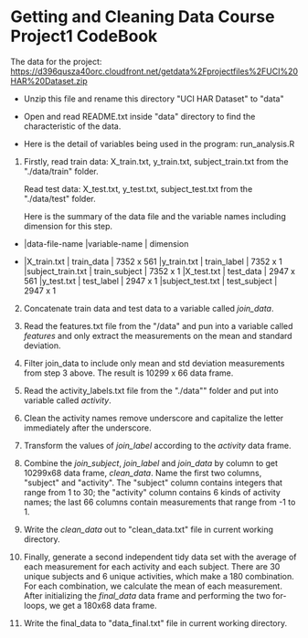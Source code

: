 Getting and Cleaning Data Course 
Project1  CodeBook
=================================================

The data for the project:  
https://d396qusza40orc.cloudfront.net/getdata%2Fprojectfiles%2FUCI%20HAR%20Dataset.zip  

* Unzip this file and rename this directory "UCI HAR Dataset" to "data" 
* Open and read README.txt inside "data" directory to find the characteristic of the data. 

* Here is the detail of variables being used in the program: run_analysis.R  
 1. Firstly, read train data: 
    X_train.txt, y_train.txt, subject_train.txt from the "./data/train" folder. 
    
    Read test data:
    X_test.txt, y_test.txt, subject_test.txt from the "./data/test" folder. 
    
    Here is the summary of the data file and the variable names including dimension for this step. 
    
    
-
    |data-file-name      |variable-name   | dimension

-
    |X_train.txt         |  train_data      |  7352 x 561
    |y_train.txt	     |  train_label	    |  7352 x 1
    |subject_train.txt	 |  train_subject   |  7352 x 1
    |X_test.txt	         |  test_data	    |  2947 x 561
    |y_test.txt	         |  test_label	    |  2947 x 1
    |subject_test.txt	 |  test_subject	|  2947 x 1

 2. Concatenate train data and test data to a variable called *join_data*. 
 
 3. Read the features.txt file from the "/data" and pun into a variable called *features* and only extract the measurements on the mean and standard deviation. 
 
 4. Filter join_data to include only mean and std deviation measurements from step 3 above. The result is 10299 x 66 data frame. 

 5. Read the activity_labels.txt file from the "./data"" folder and put into variable called *activity*. 
 
 6. Clean the activity names remove underscore and capitalize the letter immediately after the underscore.  
 
 7. Transform the values of *join_label* according to the *activity* data frame. 
 
 8. Combine the *join_subject*, *join_label* and *join_data* by column to get 10299x68 data frame, *clean_data*. Name the first two columns, "subject" and "activity". The "subject" column contains integers that range from 1 to 30; the "activity" column contains 6 kinds of activity names; the last 66 columns contain measurements that range from -1 to 1.  
 
 9. Write the *clean_data* out to "clean_data.txt" file in current working directory.  
 
 10. Finally, generate a second independent tidy data set with the average of each measurement for each activity and each subject. There are 30 unique subjects and 6 unique activities, which make a 180 combination. For each combination, we calculate the mean of each measurement. After initializing the *final_data* data frame and performing the two for-loops, we get a 180x68 data frame.
 
 12. Write the final_data to "data_final.txt" file in current working directory. 
 
